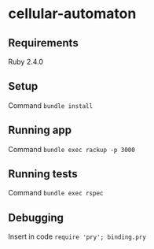 # cellular-automaton

## Requirements
Ruby 2.4.0

## Setup
Command `bundle install`

## Running app
Command `bundle exec rackup -p 3000`

## Running tests
Command `bundle exec rspec`

## Debugging
Insert in code `require 'pry'; binding.pry`
